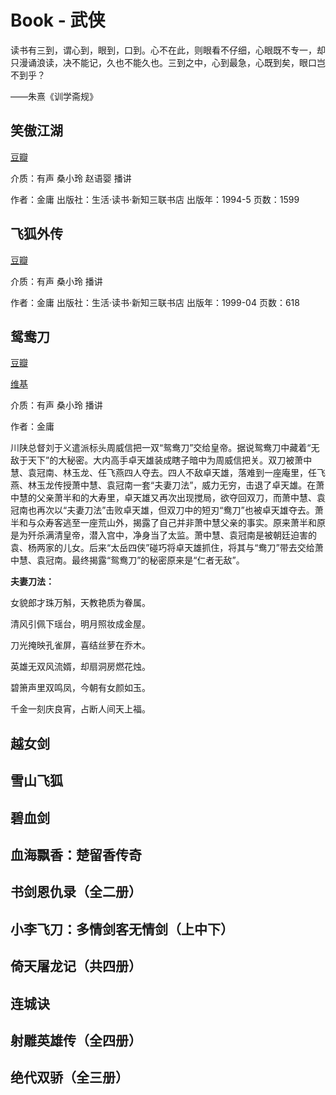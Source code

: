 # Book - 武侠

读书有三到，谓心到，眼到，口到。心不在此，则眼看不仔细，心眼既不专一，却只漫诵浪读，决不能记，久也不能久也。三到之中，心到最急，心既到矣，眼口岂不到乎？

——朱熹《训学斋规》

## 笑傲江湖

[豆瓣](http://book.douban.com/subject/1002299/)

介质：有声 桑小玲 赵语婴 播讲

作者：金庸
出版社：生活·读书·新知三联书店
出版年：1994-5
页数：1599

## 飞狐外传

[豆瓣](http://book.douban.com/subject/1052380/)

介质：有声 桑小玲 播讲

作者：金庸
出版社：生活·读书·新知三联书店
出版年：1999-04
页数：618

## 鸳鸯刀

[豆瓣](http://book.douban.com/subject/1052380/)

[维基](http://zh.wikipedia.org/wiki/%E9%B8%B3%E9%B8%AF%E5%88%80)

介质：有声 桑小玲 播讲

作者：金庸

川陕总督刘于义遣派标头周威信把一双“鸳鸯刀”交给皇帝。据说鸳鸯刀中藏着“无敌于天下”的大秘密。大内高手卓天雄装成瞎子暗中为周威信把关。双刀被萧中慧、袁冠南、林玉龙、任飞燕四人夺去。四人不敌卓天雄，落难到一座庵里，任飞燕、林玉龙传授萧中慧、袁冠南一套“夫妻刀法”，威力无穷，击退了卓天雄。在萧中慧的父亲萧半和的大寿里，卓天雄又再次出现搅局，欲夺回双刀，而萧中慧、袁冠南也再次以“夫妻刀法”击败卓天雄，但双刀中的短刃“鸯刀”也被卓天雄夺去。萧半和与众寿客逃至一座荒山外，揭露了自己并非萧中慧父亲的事实。原来萧半和原是为歼杀满清皇帝，潜入宫中，净身当了太监。萧中慧、袁冠南是被朝廷迫害的袁、杨两家的儿女。后来“太岳四侠”碰巧将卓天雄抓住，将其与“鸯刀”带去交给萧中慧、袁冠南。最终揭露“鸳鸯刀”的秘密原来是“仁者无敌”。

**夫妻刀法：**

女貌郎才珠万斛，天教艳质为眷属。

清风引佩下瑶台，明月照妆成金屋。

刀光掩映孔雀屏，喜结丝萝在乔木。

英雄无双风流婿，却扇洞房燃花烛。

碧箫声里双鸣凤，今朝有女颜如玉。

千金一刻庆良宵，占断人间天上福。


## 越女剑
## 雪山飞狐
## 碧血剑
## 血海飘香：楚留香传奇
## 书剑恩仇录（全二册）
## 小李飞刀：多情剑客无情剑（上中下）
## 倚天屠龙记（共四册）
## 连城诀
## 射雕英雄传（全四册）
## 绝代双骄（全三册）

